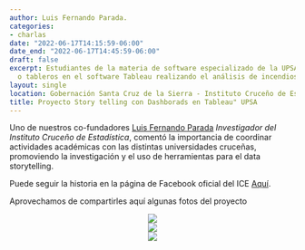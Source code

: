 ```yaml
---
author: Luis Fernando Parada.
categories:
- charlas
date: "2022-06-17T14:15:59-06:00"
date_end: "2022-06-17T14:45:59-06:00"
draft: false
excerpt: Estudiantes de la materia de software especializado de la UPSA presentan Dashboards 
  o tableros en el software Tableau realizando el análisis de incendios forestales en Santa Cruz
layout: single
location: Gobernación Santa Cruz de la Sierra - Instituto Cruceño de Estadística.
title: Proyecto Story telling con Dashborads en Tableau" UPSA
---
```


Uno de nuestros co-fundadores [Luis Fernando Parada](https://www.linkedin.com/in/f3rnando-parada/) _Investigador del Instituto Cruceño de Estadística_, comentó la importancia de coordinar actividades académicas con las distintas universidades cruceñas, promoviendo la investigación y el uso de herramientas para el data storytelling.

Puede seguir la historia en la página de Facebook oficial del ICE [Aquí](https://fb.watch/dIF3lP2tmO/).

Aprovechamos de compartirles aquí algunas fotos del proyecto

<center> <img src="01.jpg"/> </center>

<center> <img src="02.jpg"/> </center>

<center> <img src="03.jpg"/> </center>


